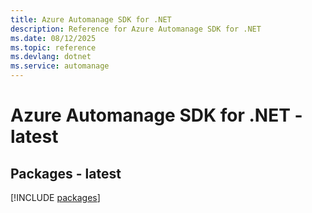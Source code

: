 ```yaml
---
title: Azure Automanage SDK for .NET
description: Reference for Azure Automanage SDK for .NET
ms.date: 08/12/2025
ms.topic: reference
ms.devlang: dotnet
ms.service: automanage
---
```

# Azure Automanage SDK for .NET - latest
## Packages - latest
[!INCLUDE [packages](automanage-index.md)]